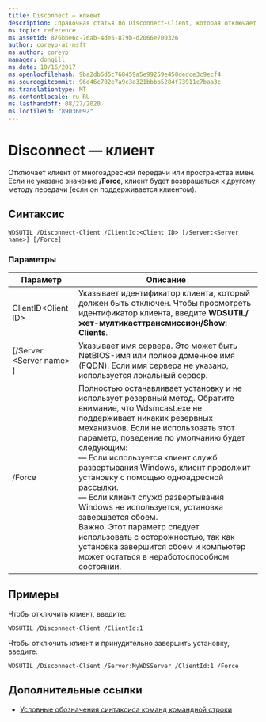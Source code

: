 ```yaml
---
title: Disconnect — клиент
description: Справочная статья по Disconnect-Client, которая отключает клиент от многоадресной передачи или пространства имен.
ms.topic: reference
ms.assetid: 876bbe6c-76ab-4de5-879b-d2066e700326
author: coreyp-at-msft
ms.author: coreyp
manager: dongill
ms.date: 10/16/2017
ms.openlocfilehash: 9ba2db5d5c768459a5e99259e450dedce3c9ecf4
ms.sourcegitcommit: 96d46c702e7a9c3a321bbbb5284f73911c7baa3c
ms.translationtype: MT
ms.contentlocale: ru-RU
ms.lasthandoff: 08/27/2020
ms.locfileid: "89036092"
---
```

# <a name="disconnect-client"></a>Disconnect — клиент

Отключает клиент от многоадресной передачи или пространства имен. Если не указано значение **/Force**, клиент будет возвращаться к другому методу передачи (если он поддерживается клиентом).

## <a name="syntax"></a>Синтаксис

```
WDSUTIL /Disconnect-Client /ClientId:<Client ID> [/Server:<Server name>] [/Force]
```

### <a name="parameters"></a>Параметры

|Параметр|Описание|
|---------|-----------|
|ClientID\<Client ID>|Указывает идентификатор клиента, который должен быть отключен. Чтобы просмотреть идентификатор клиента, введите **WDSUTIL/жет-мултикасттрансмиссион/Show: Clients**.|
|[/Server: \<Server name> ]|Указывает имя сервера. Это может быть NetBIOS-имя или полное доменное имя (FQDN). Если имя сервера не указано, используется локальный сервер.|
|/Force|Полностью останавливает установку и не использует резервный метод. Обратите внимание, что Wdsmcast.exe не поддерживает никаких резервных механизмов. Если не использовать этот параметр, поведение по умолчанию будет следующим:</br>— Если используется клиент служб развертывания Windows, клиент продолжит установку с помощью одноадресной рассылки.</br>— Если клиент служб развертывания Windows не используется, установка завершается сбоем.</br>Важно. Этот параметр следует использовать с осторожностью, так как установка завершится сбоем и компьютер может остаться в неработоспособном состоянии.|

## <a name="examples"></a>Примеры

Чтобы отключить клиент, введите:
```
WDSUTIL /Disconnect-Client /ClientId:1
```
Чтобы отключить клиент и принудительно завершить установку, введите:
```
WDSUTIL /Disconnect-Client /Server:MyWDSServer /ClientId:1 /Force
```

## <a name="additional-references"></a>Дополнительные ссылки

- [Условные обозначения синтаксиса команд командной строки](command-line-syntax-key.md)